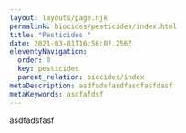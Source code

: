 ```yaml
---
layout: layouts/page.njk
permalink: biocides/pesticides/index.html
title: "Pesticides "
date: 2021-03-01T16:56:07.256Z
eleventyNavigation:
  order: 0
  key: pesticides
  parent_relation: biocides/index
metaDescription: asdfadsfasdfasdfasfdasf
metaKeywords: asdfafdsf
---
```

asdfadsfasf